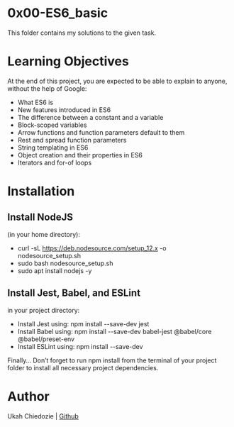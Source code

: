 # 0x00-ES6_basic
This folder contains my solutions to the given task.

# Learning Objectives
At the end of this project, you are expected to be able to explain to anyone, without the help of Google:
  - What ES6 is
  - New features introduced in ES6
  - The difference between a constant and a variable
  - Block-scoped variables
  - Arrow functions and function parameters default to them
  - Rest and spread function parameters
  - String templating in ES6
  - Object creation and their properties in ES6
  - Iterators and for-of loops

# Installation
## Install NodeJS
(in your home directory):
  - curl -sL https://deb.nodesource.com/setup_12.x -o nodesource_setup.sh
  - sudo bash nodesource_setup.sh
  - sudo apt install nodejs -y

## Install Jest, Babel, and ESLint
in your project directory:
  - Install Jest using: npm install --save-dev jest
  - Install Babel using: npm install --save-dev babel-jest @babel/core @babel/preset-env
  - Install ESLint using: npm install --save-dev 

Finally…
Don’t forget to run npm install from the terminal of your project folder to install all necessary project dependencies.

# Author
Ukah Chiedozie | [Github](https://github.com/dozonalx)